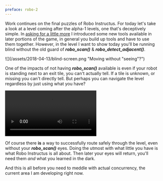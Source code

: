 ```yaml
---
preface: robo-2
---
```


Work continues on the final puzzles of Robo Instructus. For today let's take a look at a level coming after the alpha-1 levels, one that's deceptively simple. In [asking for a little more](/2018/02/09/asking-for-a-little-more.html) I introduced some new tools available in later portions of the game, in general you build up tools and have to use them together. However, in the level I want to show today you'll be running blind without the old guard of ***robo_scan()*** & ***robo_detect_adjacent()***.

![](/assets/2018-04-13/blind-screen.png "Moving without "seeing"?")

One of the impacts of not having ***robo_scan()*** available is even if your robot is standing next to an exit tile, you can't actually tell. If a tile is unknown, or missing you can't directly tell. But perhaps you can navigate the level regardless by just using what you have?

<video src="/assets/2018-04-13/blind.mp4" loop controls></video>

Of course there **is** a way to successfully route safely through the level, even without your ***robo_scan()*** eyes. Doing the utmost with what little you have is what Robo Instructus is all about. Then later your eyes will return, you'll need them _and_ what you learned in the dark.

And this is all before you need to meddle with actual concurrency, the current area I am developing right now.
